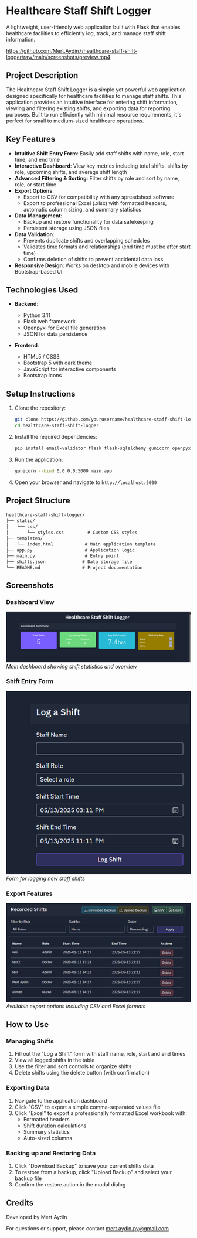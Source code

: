 # Healthcare Staff Shift Logger

A lightweight, user-friendly web application built with Flask that enables healthcare facilities to efficiently log, track, and manage staff shift information.

https://github.com/Mert.Aydin7/healthcare-staff-shift-logger/raw/main/screenshots/preview.mp4

## Project Description

The Healthcare Staff Shift Logger is a simple yet powerful web application designed specifically for healthcare facilities to manage staff shifts. This application provides an intuitive interface for entering shift information, viewing and filtering existing shifts, and exporting data for reporting purposes. Built to run efficiently with minimal resource requirements, it's perfect for small to medium-sized healthcare operations.

## Key Features

- **Intuitive Shift Entry Form**: Easily add staff shifts with name, role, start time, and end time
- **Interactive Dashboard**: View key metrics including total shifts, shifts by role, upcoming shifts, and average shift length
- **Advanced Filtering & Sorting**: Filter shifts by role and sort by name, role, or start time
- **Export Options**:
  - Export to CSV for compatibility with any spreadsheet software
  - Export to professional Excel (.xlsx) with formatted headers, automatic column sizing, and summary statistics
- **Data Management**:
  - Backup and restore functionality for data safekeeping
  - Persistent storage using JSON files
- **Data Validation**:
  - Prevents duplicate shifts and overlapping schedules
  - Validates time formats and relationships (end time must be after start time)
  - Confirms deletion of shifts to prevent accidental data loss
- **Responsive Design**: Works on desktop and mobile devices with Bootstrap-based UI

## Technologies Used

- **Backend**:
  - Python 3.11
  - Flask web framework
  - Openpyxl for Excel file generation
  - JSON for data persistence

- **Frontend**:
  - HTML5 / CSS3
  - Bootstrap 5 with dark theme
  - JavaScript for interactive components
  - Bootstrap Icons

## Setup Instructions

1. Clone the repository:
   ```bash
   git clone https://github.com/yourusername/healthcare-staff-shift-logger.git
   cd healthcare-staff-shift-logger
   ```

2. Install the required dependencies:
   ```bash
   pip install email-validator flask flask-sqlalchemy gunicorn openpyxl psycopg2-binary
   ```

3. Run the application:
   ```bash
   gunicorn --bind 0.0.0.0:5000 main:app
   ```

4. Open your browser and navigate to `http://localhost:5000`

## Project Structure

```
healthcare-staff-shift-logger/
├── static/
│   └── css/
│       └── styles.css         # Custom CSS styles
├── templates/
│   └── index.html            # Main application template
├── app.py                    # Application logic
├── main.py                   # Entry point
├── shifts.json              # Data storage file
└── README.md                # Project documentation
```

## Screenshots

### Dashboard View
![Dashboard](screenshots/dashboard.png)
*Main dashboard showing shift statistics and overview*

### Shift Entry Form
![Shift Entry](screenshots/shift-entry.png)
*Form for logging new staff shifts*

### Export Features
![Export Options](screenshots/export.png)
*Available export options including CSV and Excel formats*

## How to Use

### Managing Shifts

1. Fill out the "Log a Shift" form with staff name, role, start and end times
2. View all logged shifts in the table
3. Use the filter and sort controls to organize shifts
4. Delete shifts using the delete button (with confirmation)

### Exporting Data

1. Navigate to the application dashboard
2. Click "CSV" to export a simple comma-separated values file
3. Click "Excel" to export a professionally formatted Excel workbook with:
   - Formatted headers
   - Shift duration calculations
   - Summary statistics
   - Auto-sized columns

### Backing up and Restoring Data

1. Click "Download Backup" to save your current shifts data
2. To restore from a backup, click "Upload Backup" and select your backup file
3. Confirm the restore action in the modal dialog


## Credits

Developed by Mert Aydin

For questions or support, please contact mert.aydin.py@gmail.com
